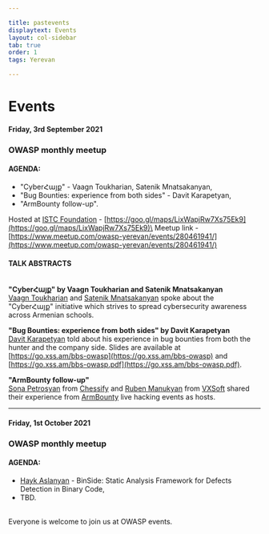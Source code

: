 ```yaml
---

title: pastevents
displaytext: Events
layout: col-sidebar
tab: true
order: 1
tags: Yerevan

---
```


# Events

#### Friday, 3rd September 2021
### OWASP monthly meetup

#### AGENDA:
- "CyberՀայք" - Vaagn Toukharian, Satenik Mnatsakanyan,
- "Bug Bounties: experience from both sides" - Davit Karapetyan,
- "ArmBounty follow-up".

Hosted at [ISTC Foundation](https://www.istc.am/) - [https://goo.gl/maps/LixWapjRw7Xs75Ek9](https://goo.gl/maps/LixWapjRw7Xs75Ek9)\
Meetup link - [https://www.meetup.com/owasp-yerevan/events/280461941/](https://www.meetup.com/owasp-yerevan/events/280461941/)


#### TALK ABSTRACTS
\
**"CyberՀայք" by Vaagn Toukharian and Satenik Mnatsakanyan**\
[Vaagn Toukharian](https://www.linkedin.com/in/tukhar/) and [Satenik Mnatsakanyan](https://www.linkedin.com/in/satenikmnatsakanyan/) spoke about the "CyberՀայք" initiative which strives to spread cybersecurity awareness across Armenian schools.

**"Bug Bounties: experience from both sides" by Davit Karapetyan**\
[Davit Karapetyan](https://www.linkedin.com/in/davwwwx/) told about his experience in bug bounties from both the hunter and the company side. Slides are available at [https://go.xss.am/bbs-owasp](https://go.xss.am/bbs-owasp) and [https://go.xss.am/bbs-owasp.pdf](https://go.xss.am/bbs-owasp.pdf).

**"ArmBounty follow-up"**\
[Sona Petrosyan](https://www.linkedin.com/in/sona-petrosyan/) from [Chessify](https://chessify.me/) and [Ruben Manukyan](https://www.linkedin.com/in/ruben-manukyan-95384b14/) from [VXSoft](https://www.vxsoft.com/) shared their experience from [ArmBounty](https://armbounty.com/) live hacking events as hosts.

---

#### Friday, 1st October 2021
### OWASP monthly meetup

#### AGENDA:
- [Hayk Aslanyan](https://www.linkedin.com/in/haykaslanyan/) - BinSide: Static Analysis Framework for Defects Detection in Binary Code,
- TBD.

\
Everyone is welcome to join us at OWASP events.
